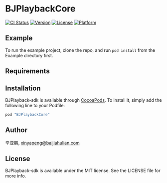# BJPlaybackCore

[![CI Status](http://img.shields.io/travis/辛亚鹏/BJPlayback-sdk.svg?style=flat)](https://travis-ci.org/辛亚鹏/BJPlayback-sdk)
[![Version](https://img.shields.io/cocoapods/v/BJPlayback-sdk.svg?style=flat)](http://cocoapods.org/pods/BJPlayback-sdk)
[![License](https://img.shields.io/cocoapods/l/BJPlayback-sdk.svg?style=flat)](http://cocoapods.org/pods/BJPlayback-sdk)
[![Platform](https://img.shields.io/cocoapods/p/BJPlayback-sdk.svg?style=flat)](http://cocoapods.org/pods/BJPlayback-sdk)

## Example

To run the example project, clone the repo, and run `pod install` from the Example directory first.

## Requirements

## Installation

BJPlayback-sdk is available through [CocoaPods](http://cocoapods.org). To install
it, simply add the following line to your Podfile:

```ruby
pod "BJPlaybackCore"
```

## Author

辛亚鹏, xinyapeng@baijiahulian.com

## License

BJPlayback-sdk is available under the MIT license. See the LICENSE file for more info.
